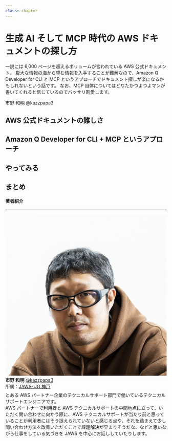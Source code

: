 ```yaml
---
class: chapter
---
```


# 生成 AI そして MCP 時代の AWS ドキュメントの探し方

一説には 6,000 ページを超えるボリュームが言われている AWS 公式ドキュメント。
膨大な情報の海から望む情報を入手することが難解なので、Amazon Q Developer for CLI と MCP というアプローチでドキュメント探しが楽になるかもしれないという話です。
なお、MCP 自体についてはどなたかつよつよマンが書いてくれると信じているのでバッサリ割愛します。

<div class="flush-right">市野 和明 @kazzpapa3</div>

## AWS 公式ドキュメントの難しさ

## Amazon Q Developer for CLI + MCP というアプローチ

## やってみる

## まとめ


#### 著者紹介

---

<div class="author-profile">
    <img src="images/kazzpapa3.jpg">
    <div>
        <div>
            <b>市野 和明</b> <a href="https://x.com/kazzpapa3">@kazzpapa3</a>
        </div>
        <div>
            所属：<a href="https://jawsug-kobe.connpass.com/">JAWS-UG 神戸</a>
        </div>
    </div>
</div>
<p style="margin-top: 0.5em; margin-bottom: 2em;">
とある AWS パートナー企業のテクニカルサポート部門で働いているテクニカルサポートエンジニアです。<br>
AWS パートナーで利用者と AWS テクニカルサポートの中間地点に立って、いただく問い合わせに向かう際に、AWS テクニカルサポートが当たり前と思っていることが利用者にはそう捉えられていないと感じる点や、それを踏まえて少し問い合わせ方法を改善いただくことで課題解決が早まりそうだな、などと思いながら仕事をしている気づきを JAWS を中心にお話ししていたりします。
</p>